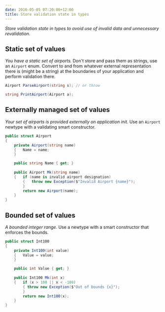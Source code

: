 ```yaml
---
date: 2016-05-05 07:20:00+12:00
title: Store validation state in types
---
```


*Store validation state in types to avoid use of invalid data and unnecessary
revalidation.*


## Static set of values

*You have a static set of airports.* Don't store and pass them as strings, use
an `Airport` enum. Convert to and from whatever external representation there is
(might be a string) at the boundaries of your application and perform validation
there.

``` csharp
Airport ParseAirport(string s); // or throw

string PrintAirport(Airport a);
```


## Externally managed set of values

*Your set of airports is provided externally on application init.* Use an `Airport` newtype with a validating smart constructor.

``` csharp
public struct Airport
{
    private Airport(string name)
    {   Name = name;
    }

    public string Name { get; }
    
    public Airport Mk(string name)
    {   if (name is invalid airport designation)
        {   throw new Exception($"Invalid Airport {name}");
        }
        return new Airport(name);
    }
}
```


## Bounded set of values

*A bounded integer range.* Use a newtype with a smart constructor that enforces
the bounds.

``` csharp
public struct Int100
{
    private Int100(int value)
    {   Value = value;
    }

    public int Value { get; }
    
    public Int100 Mk(int x)
    {   if (x > 100 || x < -100)
        { throw new Exception($"Out of bounds {x}");
        }
        return new Int100(x);
    }
}
```
